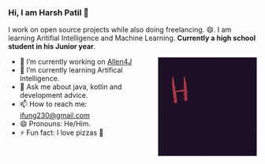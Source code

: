### Hi, I am Harsh Patil 👋

I work on open source projects while also doing freelancing. 😄. I am learning Aritifial Intelligence and Machine Learning. **Currently a high school student in his Junior year**.

<img align="right" alt="GIF" height="200px" width="200px" src="./assets/hello_world.gif" />

- 🔭 I’m currently working on [Allen4J](https://github.com/lamergameryt/Allen4J)
- 🌱 I’m currently learning Artifical Intelligence.
- 💬 Ask me about java, kotlin and development advice.
- 📫 How to reach me: ifung230@gmail.com
- 😄 Pronouns: He/Him.
- ⚡ Fun fact: I love pizzas 🍕
